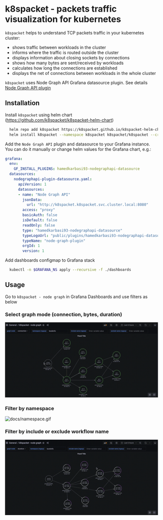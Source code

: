 # k8spacket - packets traffic visualization for kubernetes

`k8spacket` helps to understand TCP packets traffic in your kubernetes cluster:

- shows traffic between workloads in the cluster
- informs where the traffic is routed outside the cluster
- displays information about closing sockets by connections
- shows how many bytes are sent/received by workloads
- calculates how long the connections are established
- displays the net of connections between workloads in the whole cluster

`k8spacket` uses Node Graph API Grafana datasource plugin. See details [Node Graph API plugin](https://grafana.com/grafana/plugins/hamedkarbasi93-nodegraphapi-datasource)

## Installation

Install `k8spacket` using helm chart (https://github.com/k8spacket/k8spacket-helm-chart)

```bash
  helm repo add k8spacket https://k8spacket.github.io/k8spacket-helm-chart
  helm install k8spacket --namespace k8spacket k8spacket/k8spacket --create-namespace
```

Add the `Node Graph API` plugin and datasource to your Grafana instance. You can do it manually or change helm values for the Grafana chart, e.g.:
```yaml
grafana:
  env:
    GF_INSTALL_PLUGINS: hamedkarbasi93-nodegraphapi-datasource
  datasources:
    nodegraphapi-plugin-datasource.yaml:
      apiVersion: 1
      datasources:
      - name: "Node Graph API"
        jsonData:
          url: "http://k8spacket.k8spacket.svc.cluster.local:8080"
        access: "proxy"
        basicAuth: false
        isDefault: false
        readOnly: false
        type: "hamedkarbasi93-nodegraphapi-datasource"
        typeLogoUrl: "public/plugins/hamedkarbasi93-nodegraphapi-datasource/img/logo.svg"
        typeName: "node-graph-plugin"
        orgId: 1
        version: 1
```

Add dashboards configmap to Grafana stack

```bash
  kubectl -n $GRAFANA_NS apply --recursive -f ./dashboards
```

## Usage

Go to `k8spacket - node graph` in Grafana Dashboards and use filters as below

### Select graph mode (connection, bytes, duration)

![docs/graphmode.gif](docs/graphmode.gif)

### Filter by namespace

![docs/namespace.gif](docs/namespace.gif)

### Filter by include or exclude workflow name

![docs/includeexclude.gif](docs/includeexclude.gif)


